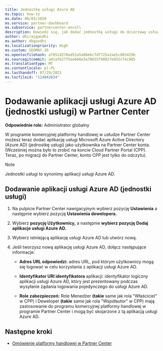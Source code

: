 ```yaml
---
title: Jednostkę usługi Azure AD
ms.topic: how-to
ms.date: 06/03/2020
ms.service: partner-dashboard
ms.subservice: partnercenter-enroll
description: Dowiedz się, jak dodać jednostkę usługi do dzierżawy usługi Azure AD. Oznacza to dodanie aplikacji usługi Azure AD (jednostki usługi) w Partner Center.
author: dhirajgandhi
ms.author: dhgandhi
ms.localizationpriority: High
ms.custom: SEOMAY.20
ms.openlocfilehash: a7851d270ad51a5a06ebc7d7725a2ae5c803419b
ms.sourcegitcommit: ad1af627f5ee6b6e3a70655f90927e932cf4c985
ms.translationtype: MT
ms.contentlocale: pl-PL
ms.lasthandoff: 07/29/2021
ms.locfileid: "114842834"
---
```

# <a name="add-an-azure-ad-application-service-principal-in-partner-center"></a>Dodawanie aplikacji usługi Azure AD (jednostki usługi) w Partner Center

**Odpowiednie role:** Administrator globalny

W programie komercyjnej platformy handlowej w usłudze Partner Center możesz teraz dodać aplikację usługi Microsoft Azure Active Directory (Azure AD) (jednostkę usługi) jako użytkownika na Partner Center konta. (Wcześniej można było to zrobić na koncie Cloud Partner Portal (CPP). Teraz, po migracji do Partner Center, konto CPP jest tylko do odczytu).
 
>[!Note] 
>Jednostki usługi to synonimy aplikacji usługi Azure AD.

## <a name="add-an-azure-ad-application-service-principal"></a>Dodawanie aplikacji usługi Azure AD (jednostki usługi)

1. Na pulpicie Partner Center nawigacyjnym wybierz pozycję **Ustawienia** a następnie wybierz pozycję **Ustawienia dewelopera.**

2. Wybierz **pozycję Użytkownicy,** a następnie **wybierz pozycję Dodaj aplikacje usługi Azure AD.**

3. Wybierz istniejącą aplikację usługi Azure AD lub utwórz nową.

4. Jeśli tworzysz nową aplikację usługi Azure AD, dołącz następujące informacje:  

   - **Adres URL odpowiedzi:** adres URL, pod którym użytkownicy mogą się logować w celu korzystania z aplikacji usługi Azure AD.

   - **Identyfikator URI identyfikatora** aplikacji: identyfikator logiczny aplikacji usługi Azure AD, który jest prezentowany podczas wysyłanie żądania logowania pojedynczego do usługi Azure AD.

   - **Role zabezpieczeń:** Role Menedżer **(takie** same jak rola "Właściciel" w CPP) i Deweloper **(takie** same jak rola "Współautor" w CPP) mają zastosowanie do programu komercyjnej platformy handlowej w programie Partner Center i mogą być skojarzone z tą aplikacją usługi Azure AD.  

## <a name="next-steps"></a>Następne kroki

- [Omówienie platformy handlowej w Partner Center](csp-commercial-marketplace-overview.md)